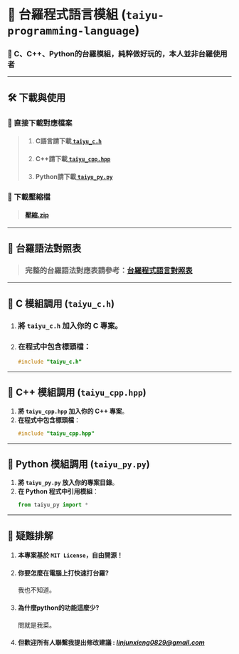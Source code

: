 # 📜 台羅程式語言模組 (`taiyu-programming-language`)
### 🚀 C、C++、Python的台羅模組，純粹做好玩的，本人並非台羅使用者

---

## 🛠️ **下載與使用**
### **🔹 直接下載對應檔案**
> 1. #### C語言請下載[ `taiyu_c.h` ](https://github.com/Alan20050829/taiyu-programming-language/blob/main/taiyu_c.h)
> 2. #### C++請下載[ `taiyu_cpp.hpp` ](https://github.com/Alan20050829/taiyu-programming-language/blob/main/taiyu_cpp.hpp)
> 3. #### Python請下載[ `taiyu_py.py` ](https://github.com/Alan20050829/taiyu-programming-language/blob/main/taiyu_py.py)
### **🔹 下載壓縮檔**
> #### [壓縮.zip](https://github.com/Alan20050829/taiyu-programming-language/archive/refs/heads/main.zip)

---
## 🔗 **台羅語法對照表**

> ### 完整的台羅語法對應表請參考：[台羅程式語言對照表](taiyu_language_mapping.md)


---

## 🔹 **C 模組調用 (`taiyu_c.h`)**
1. ### **將 `taiyu_c.h` 加入你的 C 專案**。
2. ### **在程式中包含標頭檔**：
   ```c
   #include "taiyu_c.h"
   ```

---

## 🔹 **C++ 模組調用 (`taiyu_cpp.hpp`)**
1. **將 `taiyu_cpp.hpp` 加入你的 C++ 專案**。
2. **在程式中包含標頭檔**：
   ```cpp
   #include "taiyu_cpp.hpp"
   ```

---

## 🔹 **Python 模組調用 (`taiyu_py.py`)**
1. **將 `taiyu_py.py` 放入你的專案目錄**。
2. **在 Python 程式中引用模組**：
   ```python
   from taiyu_py import *
   ```

---

## 📜 **疑難排解**
1. #### **本專案基於 `MIT License`，自由開源！**
2. #### **你要怎麼在電腦上打快速打台羅?**  
   我也不知道。  
3. #### **為什麼python的功能這麼少?**  
   問就是我菜。  
4. #### **但歡迎所有人聯繫我提出修改建議 : *linjunxieng0829@gmail.com***


